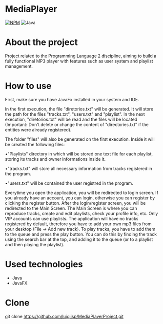 # MediaPlayer
  [![NPM](https://img.shields.io/npm/l/react)](https://github.com/luigiisp/MediaPlayerProject/blob/main/LICENSE)
  ![Java](https://img.shields.io/badge/Java-8-b07219)
# About the project
Project related to the Programming Language 2 discipline, aiming to build a fully functional MP3 player with features such as user system and playlist management.

# How to use
First, make sure you have JavaFx installed in your system and IDE. 

In the first execution, the file "diretorios.txt" will be generated. It will store the path for the files "tracks.txt", "users.txt" and "playlist". In the next execution, "diretorios.txt" will be read and the files will be located
(Important: Don't delete or change the content of "directories.txt" if the entities were already registered).

The folder "files" will also be generated on the first execution. Inside it will be created the following files: 

•"Playlists" directory in which will be stored one text file for each playlist, storing its tracks and owner informations inside it.

•"tracks.txt" will store all necessary information from tracks registered in the program.

•"users.txt"  will be contained the user registred in the program.
 
Everytime you open the application, you will be redirected to login screen. If you already have an account, you can login, otherwise you can register by clicking the register button. After the login/register screen, you will be redirected to the Main Screen. The Main Screen is where you can reproduce tracks, create and edit playlists, check your profile info, etc. Only VIP accounts can use playlists.
The application will have no tracks registered by default, therefore you have to add your own mp3 files from your desktop (File -> Add new track).
To play tracks, you have to add them to the queue and press the play button. You can do this by finding the track using the search bar at the top, and adding it to the queue (or to a playlist and then playing the playlist).

# Used technologies
- Java
- JavaFX

# Clone
git clone https://github.com/luigiisp/MediaPlayerProject.git
